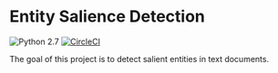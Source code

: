 # Entity Salience Detection

![Python 2.7](https://img.shields.io/badge/python-3.6-blue.svg) [![CircleCI](https://circleci.com/gh/kevin91nl/salience_detection/tree/master.svg?style=shield)](https://circleci.com/gh/kevin91nl/salience_detection/tree/master)

The goal of this project is to detect salient entities in text documents.